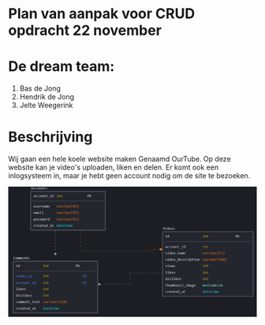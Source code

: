 # Plan van aanpak voor CRUD opdracht 22 november

# De dream team:

1. Bas de Jong
2. Hendrik de Jong
3. Jelte Weegerink

# Beschrijving

Wij gaan een hele koele website maken Genaamd OurTube.
Op deze website kan je video's uploaden, liken en delen. Er komt ook een inlogsysteem in, maar je hebt geen account nodig om de site te bezoeken.

![Alt text](databaseDesign.png?raw=true "Optional Title")
